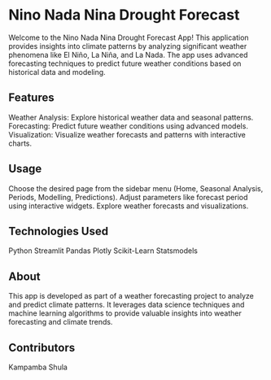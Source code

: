 
# Nino Nada Nina Drought Forecast 
Welcome to the Nino Nada Nina Drought Forecast App! This application provides insights into climate patterns by analyzing significant weather phenomena like El Niño, La Niña, and La Nada. The app uses advanced forecasting techniques to predict future weather conditions based on historical data and modeling.

## Features
Weather Analysis: Explore historical weather data and seasonal patterns.
Forecasting: Predict future weather conditions using advanced models.
Visualization: Visualize weather forecasts and patterns with interactive charts.

## Usage
Choose the desired page from the sidebar menu (Home, Seasonal Analysis, Periods, Modelling, Predictions).
Adjust parameters like forecast period using interactive widgets.
Explore weather forecasts and visualizations.
## Technologies Used
Python
Streamlit
Pandas
Plotly
Scikit-Learn
Statsmodels

## About
This app is developed as part of a weather forecasting project to analyze and predict climate patterns. It leverages data science techniques and machine learning algorithms to provide valuable insights into weather forecasting and climate trends.

## Contributors
Kampamba Shula